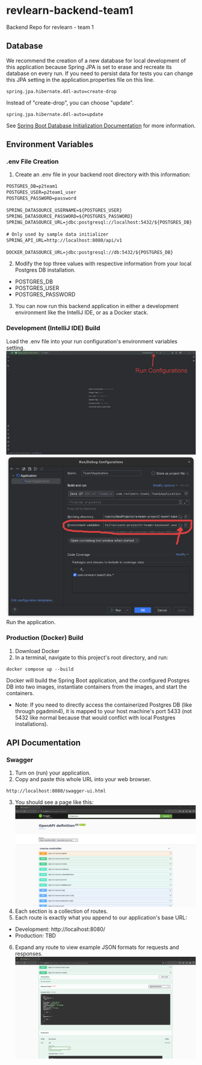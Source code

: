 # revlearn-backend-team1
Backend Repo for revlearn - team 1

## Database
We recommend the creation of a new database for local development of this application because Spring JPA is set to erase and recreate its database on every run.  If you need to persist data for tests you can change this JPA setting in the application.properties file on this line.
```
spring.jpa.hibernate.ddl-auto=create-drop
```
Instead of "create-drop", you can choose "update".
```
spring.jpa.hibernate.ddl-auto=update
```
See [Spring Boot Database Initialization Documentation](https://docs.spring.io/spring-boot/docs/1.1.0.M1/reference/html/howto-database-initialization.html) for more information.

## Environment Variables

### .env File Creation
1. Create an .env file in your backend root directory with this information:

```
POSTGRES_DB=p2team1
POSTGRES_USER=p2team1_user
POSTGRES_PASSWORD=password

SPRING_DATASOURCE_USERNAME=${POSTGRES_USER}
SPRING_DATASOURCE_PASSWORD=${POSTGRES_PASSWORD}
SPRING_DATASOURCE_URL=jdbc:postgresql://localhost:5432/${POSTGRES_DB}

# Only used by sample data initializer
SPRING_API_URL=http://localhost:8080/api/v1

DOCKER_DATASOURCE_URL=jdbc:postgresql://db:5432/${POSTGRES_DB}
```
2. Modify the top three values with respective information from your local Postgres DB installation.
* POSTGRES_DB
* POSTGRES_USER
* POSTGRES_PASSWORD     
3. You can now run this backend application in either a development environment like the IntelliJ IDE, or as a Docker stack.
### Development (IntelliJ IDE) Build

Load the .env file into your run configuration's environment variables setting.
![Run Configurations Location](./docs/images/IntelliJIDEAnnotated.png)
![Environment Variables setting](./docs/images/RunConfigsAnnotated.png)
Run the application.
### Production (Docker) Build

1. Download Docker
2. In a terminal, navigate to this project's root directory, and run:
```
docker compose up --build
```

Docker will build the Spring Boot application, and the configured Postgres DB into two images, instantiate containers from the images, and start the containers.
* Note: If you need to directly access the containerized Postgres DB (like through pgadmin4), it is mapped to your host machine's port 5433 (not 5432 like normal because that would conflict with local Postgres installations).
## API Documentation

### Swagger

1. Turn on (run) your application.
2. Copy and paste this whole URL into your web browser.

```
http://localhost:8080/swagger-ui.html
```

3. You should see a page like this: ![Swagger page screenshot](./docs/images/Swagger.png)
4. Each section is a collection of routes.
5. Each route is exactly what you append to our application's base URL:
* Development: http://localhost:8080/
* Production: TBD
6. Expand any route to view example JSON formats for requests and
   responses. ![Swagger Expanded Route](./docs/images/SwaggerExpandedRoute.png)
